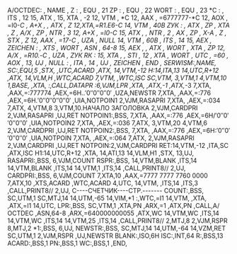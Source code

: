 ﻿ А/ОСТDЕС:   , NАМЕ  ,
 Z       :   , ЕQU   , 21
 ZР      :   , ЕQU   , 22
 WОRТ    :   , ЕQU   , 23
 *С      :   , IТS   , 12
           15, АТХ   ,
           15, ХТА   , -2
           12, VТМ   , *С
           12, ААХ   , =6777777-*С
           12, АОХ   , =I0-*С
             , А+Х   ,
             , АТХ   , Z
 12,ХТА,=R1.Е6-*С
           14, VТМ   , 40В
 ZУК     :   , АТХ   , ZР
             , ХТА   , Z
             , А/Х   , ZР
             , NТR   , 3
           12, А+Х   , =I0-*С
           15, АТХ   ,
             , NТR   , 2
             , А*Х   , ZР
             , Х-А   , Z
             , SТХ   , Z
           12, ААХ   , =17-*С
             , UZА   , NULL
           14, VТМ   , 60В
             , IТS   , 14
           15, АЕХ   ,
 ZЕIСНЕN :   , ХТS   , WОRТ
             , АSN   , 64-8
           15, АЕХ   ,
             , АТХ   , WОRТ
             , ХТА   , ZР
           12, А/Х   , =R10.-*С
             , UZА   , ZУК
 RК      : 15, ХТА   ,
             , SТI   , 12
             , ХТА   , WОRТ
             , UТС   , =60
             , АОХ   ,
           13, UJ    ,
 NULL    :   , IТА   , 14
             , UJ    , ZЕIСНЕN
             , ЕND   ,
 SЕRWISМ:,NАМЕ,
 SС:,ЕQU,5
 ,SТХ,
 ,UТС,АСАRD
 ,АТХ,
 14,VТМ,-12
 Н:14,IТА,13
 14,UТС,R+12
 ,АТХ,
 14,VLМ,Н
 ,WТС,АСАRD
 7,VТМ,
 ,WТС,ISС
 SС,VТМ,
 3,VТМ,1
 4,VТМ,10
 1,ВАSЕ,*
 ,ХТА,
 :,САLL,DАТАРR*
 :6,VJМ,LРR
 ,ХТА,
 ,АТХ,*-1
 ,АТХ,*-3
 7,ХТА,
 ,ААХ,=:777774
 ,АЕХ,=6Н..′0′′0′′0′′0′
 ,UZА,NЕWSТR
 7,ХТА,
 ,ААХ,=:776
 ,АЕХ,=6Н.′0′′0′′0′′0′′0′
 ,UIА,NОТРОIN1
 2,VJМ,RАSАРRI
 7,ХТА,
 ,АЕХ,=:034
 7,АТХ,
 4,VТМ,8
 3,VТМ,10.НАЧАЛО ЗАГОЛОВКА
 2,VJМ,САRDРRI
 2,VJМ,RАSАРRI
 ,UJ,RЕТ
 NОТРОIN1:,ВSS,
 7,ХТА,
 ,ААХ,=:776
 ,АЕХ,=6Н/′0′′0′′0′′0′′0′
 ,UIА,NОТРОIN2
 7,ХТА,
 ,АЕХ,=:036
 7,АТХ,
 3,VТМ,20
 4,VТМ,6
 2,VJМ,САRDРRI
 ,UJ,RЕТ
 NОТРОIN2:,ВSS,
 7,ХТА,
 ,ААХ,=:776
 ,АЕХ,=6Н:′0′′0′′0′′0′′0′
 ,UIА,NОТРОIN
 7,ХТА,
 ,АЕХ,=:064
 7,АТХ,
 2,VJМ,RАSАРRI
 2,VJМ,САRDРRI
 ,UJ,RЕТ
 NОТРОIN:2,VJМ,САRDРRI
 RЕТ:14,VТМ,-12
 ,IТА,SС
 ,АТХ,ISС
 Н1:14,UТС,R+12
 ,ХТА,
 14,АТI,13
 14,VLМ,Н1
 ,SТХ,
 13,UJ,
 RАSАРRI:,ВSS,
 6,VJМ,СОUNТ
 RSРR:,ВSS,
 14,VТМ,ВLАNК
 ,IТS,14
 14,VТМ,ВLАNК
 ,IТS,14
 14,VТМ,1
 ,IТS,14
 ,САLL,РRINТ8//
 2,UJ,
 САRDРRI:,ВSS,
 6,VJМ,СОUNТ
 7,ХТА,10
 ,ААХ,=7777 7777 7760 0000
 7,АТХ,10
 ,ХТS,АСАRD
 ,WТС,АСАRD
 4,UТС,
 14,VТМ,
 ,IТS,14
 ,IТS,3
 ,САLL,РRINТ8//
 2,UJ,
С----СЧЕТЧИК----СТР.-------
 СОUNТ:,ВSS,
 SС,UТМ,1
 SС,МТJ,14
 14,UТМ,-65
 14,VIМ,*1
 :,WТС,=I1
 14,VТМ,
 ,ХТА,
 ,АТХ,=I1
 14,UТС,
 LРR:,ВSS,
 SС,VТМ,1
 ,ХТА,РN
 ,АRХ,=1
 ,АТХ,РN
 ,САLL,А/ОСТDЕС
 ,АSN,64-8
 ,АRХ,=640000000055
 ,АТХ,WС
 14,VТМ,WС
 ,IТS,14
 14,VТМ,WС
 ,IТS,14
 14,VТМ,25
 ,IТS,14
 ,САLL,РRINТ8//
 2,МТJ,8
 2,VJМ,RSРR
 8,МТJ,2
 *1:,ВSS,
 6,UJ,
 NЕWSТR:,ВSS,
 SС,МТJ,14
 14,UТМ,-64
 14,VZМ,RЕТ
 SС,UТМ,1
 2,VJМ,RSРR
 ,UJ,NЕWSТR
 ВLАNК:,ISО,6Н
 ISС:,INТ,64
 R:,ВSS,13
 АСАRD:,ВSS,1
 РN:,ВSS,1
 WС:,ВSS,1
 ,ЕND,
